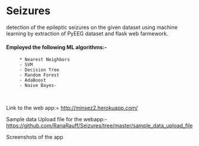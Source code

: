 # Seizures
detection of the epileptic seizures on the given dataset using machine learning by extraction of PyEEG dataset and flask web farmework.<br>

#### Employed the following ML algorithms:-
         * Nearest Neighbors 
         - SVM
         - Decision Tree
         - Random Forest
         - AdaBoost
         - Naive Bayes-

<br>

Link to the web app:= http://minsez2.herokuapp.com/<br>

Sample data Upload file for the webapp:- https://github.com/RanaRauff/Seizures/tree/master/sample_data_upload_file <br>

Screenshots of the app

